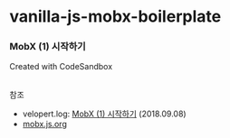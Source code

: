 # vanilla-js-mobx-boilerplate
### MobX (1) 시작하기
Created with CodeSandbox<br/><br/>

참조
- velopert.log: [MobX (1) 시작하기](https://velog.io/@velopert/begin-mobx) (2018.09.08)
- [mobx.js.org](https://mobx.js.org/README.html)
